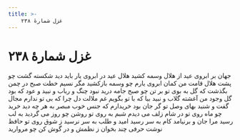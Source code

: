 ```yaml
---
title: >-
    غزل شمارهٔ ۲۳۸
---
```

# غزل شمارهٔ ۲۳۸

جهان بر ابروی عید از هلال وسمه کشید
هلال عید در ابروی یار باید دید
شکسته گشت چو پشت هلال قامت من
کمان ابروی یارم چو وسمه بازکشید
مگر نسیم خطت صبح در چمن بگذشت
که گل به بوی تو بر تن چو صبح جامه درید
نبود چنگ و رباب و نبید و عود که بود
گل وجود من آغشته گلاب و نبید
بیا که با تو بگویم غم ملالت دل
چرا که بی تو ندارم مجال گفت و شنید
بهای وصل تو گر جان بود خریدارم
که جنس خوب مبصر به هر چه دید خرید
چو ماه روی تو در شام زلف می دیدم
شبم به روی تو روشن چو روز می گردید
به لب رسید مرا جان و برنیامد کام
به سر رسید امید و طلب به سر نرسید
ز شوق روی تو حافظ نوشت حرفی چند
بخوان ز نظمش و در گوش کن چو مروارید
